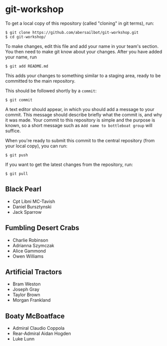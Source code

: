 git-workshop
============

To get a local copy of this repository (called "cloning" in git terms), run:

    $ git clone https://github.com/abersailbot/git-workshop.git
    $ cd git-workshop/

To make changes, edit this file and add your name in your team's section. You
then need to make git know about your changes. After you have added your name,
run

    $ git add README.md

This adds your changes to something similar to a staging area, ready to be
committed to the main repository.

This should be followed shortly by a `commit`:

    $ git commit

A text editor should appear, in which you should add a message to your commit.
This message should describe briefly what the commit is, and why it was made.
Your commit to this repository is simple and the purpose is known, so a short
message such as `Add name to bottleboat group` will suffice.

When you're ready to submit this commit to the central repository (from your
local copy), you can run:

    $ git push

If you want to get the latest changes from the repository, run:

    $ git pull

 
Black Pearl
---------------------------------------------
  - Cpt Libni MC-Tavish
  - Daniel Bursztynski
  - Jack Sparrow


Fumbling Desert Crabs
---------------------------------------------
  - Charlie Robinson
  - Adrianna Szymczak
  - Alice Gammond
  - Owen Williams

Artificial Tractors
---------------------------------------------
  - Bram Weston
  - Joseph Gray
  - Taylor Brown
  - Morgan Frankland

Boaty McBoatface
---------------------------------------------
  - Admiral Claudio Coppola
  - Rear-Admiral Aidan Hogden
  - Luke Lunn

